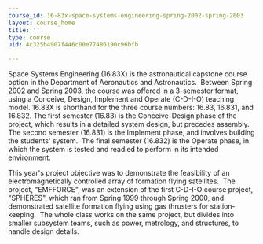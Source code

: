 ```yaml
---
course_id: 16-83x-space-systems-engineering-spring-2002-spring-2003
layout: course_home
title: ''
type: course
uid: 4c325b4907f446c00e77486190c96bfb

---
```

Space Systems Engineering (16.83X) is the astronautical capstone course option in the Department of Aeronautics and Astronautics.  Between Spring 2002 and Spring 2003, the course was offered in a 3-semester format, using a Conceive, Design, Implement and Operate (C-D-I-O) teaching model. 16.83X is shorthand for the three course numbers: 16.83, 16.831, and 16.832. The first semester (16.83) is the Conceive-Design phase of the project, which results in a detailed system design, but precedes assembly.  The second semester (16.831) is the Implement phase, and involves building the students' system.  The final semester (16.832) is the Operate phase, in which the system is tested and readied to perform in its intended environment.

This year's project objective was to demonstrate the feasibility of an electromagnetically controlled array of formation flying satellites.  The project, "EMFFORCE", was an extension of the first C-D-I-O course project, "SPHERES", which ran from Spring 1999 through Spring 2000, and demonstrated satellite formation flying using gas thrusters for station-keeping.  The whole class works on the same project, but divides into smaller subsystem teams, such as power, metrology, and structures, to handle design details.
